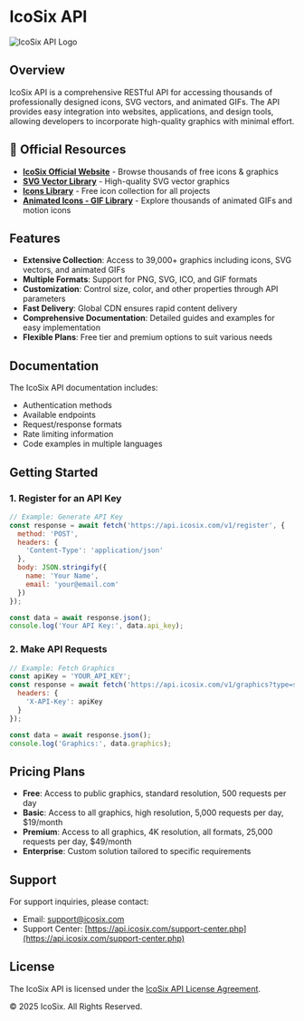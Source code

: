 # IcoSix API

![IcoSix API Logo](assets/images/icosix-logo.png)

## Overview

IcoSix API is a comprehensive RESTful API for accessing thousands of professionally designed icons, SVG vectors, and animated GIFs. The API provides easy integration into websites, applications, and design tools, allowing developers to incorporate high-quality graphics with minimal effort.

## 🔗 Official Resources

* [**IcoSix Official Website**](https://www.icosix.com/) - Browse thousands of free icons & graphics
* [**SVG Vector Library**](https://www.icosix.com/svg-vector-library) - High-quality SVG vector graphics
* [**Icons Library**](https://www.icosix.com/icon-library) - Free icon collection for all projects
* [**Animated Icons - GIF Library**](https://www.icosix.com/gif-library) - Explore thousands of animated GIFs and motion icons

## Features

- **Extensive Collection**: Access to 39,000+ graphics including icons, SVG vectors, and animated GIFs
- **Multiple Formats**: Support for PNG, SVG, ICO, and GIF formats
- **Customization**: Control size, color, and other properties through API parameters
- **Fast Delivery**: Global CDN ensures rapid content delivery
- **Comprehensive Documentation**: Detailed guides and examples for easy implementation
- **Flexible Plans**: Free tier and premium options to suit various needs

## Documentation

The IcoSix API documentation includes:

- Authentication methods
- Available endpoints
- Request/response formats
- Rate limiting information
- Code examples in multiple languages

## Getting Started

### 1. Register for an API Key

```javascript
// Example: Generate API Key
const response = await fetch('https://api.icosix.com/v1/register', {
  method: 'POST',
  headers: {
    'Content-Type': 'application/json'
  },
  body: JSON.stringify({
    name: 'Your Name',
    email: 'your@email.com'
  })
});

const data = await response.json();
console.log('Your API Key:', data.api_key);
```

### 2. Make API Requests

```javascript
// Example: Fetch Graphics
const apiKey = 'YOUR_API_KEY';
const response = await fetch('https://api.icosix.com/v1/graphics?type=svg', {
  headers: {
    'X-API-Key': apiKey
  }
});

const data = await response.json();
console.log('Graphics:', data.graphics);
```

## Pricing Plans

- **Free**: Access to public graphics, standard resolution, 500 requests per day
- **Basic**: Access to all graphics, high resolution, 5,000 requests per day, $19/month
- **Premium**: Access to all graphics, 4K resolution, all formats, 25,000 requests per day, $49/month
- **Enterprise**: Custom solution tailored to specific requirements

## Support

For support inquiries, please contact:
- Email: support@icosix.com
- Support Center: [https://api.icosix.com/support-center.php](https://api.icosix.com/support-center.php)

## License

The IcoSix API is licensed under the [IcoSix API License Agreement](https://api.icosix.com/license.html).

© 2025 IcoSix. All Rights Reserved. 